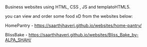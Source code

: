 Business websites using HTML, CSS , JS and templatoHTML5.

you can view and order some food xD from the websites below:




HomePantry - https://saarthjhaveri.github.io/websites/home-pantry/





BlissBake - https://saarthjhaveri.github.io/websites/Bliss_Bake_by-ALPA_SHAH/

